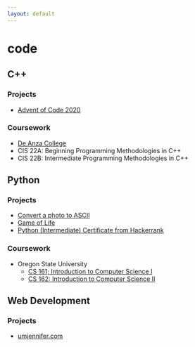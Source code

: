 ```yaml
---
layout: default
---
```

# code

## C++
### Projects
-  [Advent of Code 2020](https://github.com/umjennifer/AdventOfCode2020)

### Coursework
-  [De Anza College](https://www.deanza.edu/cis/courses.html)
  - CIS 22A: Beginning Programming Methodologies in C++
  - CIS 22B: Intermediate Programming Methodologies in C++

## Python
### Projects
- [Convert a photo to ASCII](https://github.com/umjennifer/photo_to_ascii)
- [Game of Life](https://github.com/umjennifer/gameoflife)
- [Python (Intermediate) Certificate from Hackerrank](https://www.hackerrank.com/certificates/a8fb8dbd81d0)

### Coursework
- Oregon State University
  - [CS 161; Introduction to Computer Science I](https://ecampus.oregonstate.edu/soc/ecatalog/ecoursedetail.htm?termcode=all&coursenumber=161&subject=CS)
  - [CS 162: Introduction to Computer Science II](https://ecampus.oregonstate.edu/soc/ecatalog/ecoursedetail.htm?termcode=all&subject=CS&coursenumber=162)

## Web Development
### Projects
- [umjennifer.com](http://umjennifer.com/)
